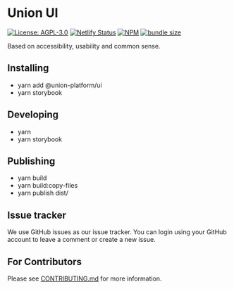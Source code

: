 <!--
 - SPDX-FileCopyrightText: 2022 Union
 -
 - SPDX-License-Identifier: AGPL-3.0-or-later
 -->

# Union UI

[![License: AGPL-3.0](https://img.shields.io/badge/License-AGPL%203.0-blue.svg)](https://opensource.org/licenses/AGPL-3.0)
[![Netlify Status](https://api.netlify.com/api/v1/badges/6556450e-ee39-4b49-8ff4-8f7180b3fa27/deploy-status)](https://app.netlify.com/sites/unionui/deploys)
[![NPM](https://img.shields.io/npm/v/@union-platform/ui)](https://www.npmjs.com/package/@union-platform/ui)
[![bundle size](https://img.shields.io/bundlephobia/min/@union-platform/ui)](https://www.npmjs.com/package/@union-platform/ui)

Based on accessibility, usability and common sense.

## Installing

- yarn add @union-platform/ui
- yarn storybook

## Developing

- yarn
- yarn storybook

## Publishing

- yarn build
- yarn build:copy-files
- yarn publish dist/

## Issue tracker

We use GitHub issues as our issue tracker.
You can login using your GitHub account to leave a comment or create a new issue.

## For Contributors

Please see [CONTRIBUTING.md](./CONTRIBUTING.md) for more information.
